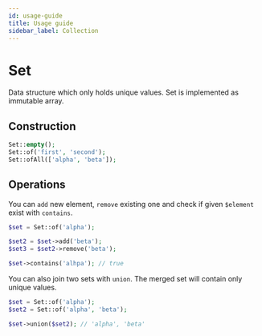 ```yaml
---
id: usage-guide
title: Usage guide
sidebar_label: Collection
---
```


# Set

Data structure which only holds unique values. Set is implemented as immutable array.

## Construction

```php
Set::empty();
Set::of('first', 'second');
Set::ofAll(['alpha', 'beta']);
```

## Operations

You can `add` new element, `remove` existing one and check if given `$element` exist with `contains`.

```php
$set = Set::of('alpha');

$set2 = $set->add('beta');
$set3 = $set2->remove('beta');

$set->contains('alhpa'); // true
```

You can also join two sets with `union`. The merged set will contain only unique values.

```php
$set = Set::of('alpha');
$set2 = Set::of('alpha', 'beta');

$set->union($set2); // 'alpha', 'beta'
```
